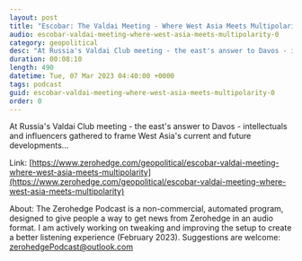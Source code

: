 ```yaml
---
layout: post
title: "Escobar: The Valdai Meeting - Where West Asia Meets Multipolarity"
audio: escobar-valdai-meeting-where-west-asia-meets-multipolarity-0
category: geopolitical
desc: "At Russia's Valdai Club meeting - the east's answer to Davos - intellectuals and influencers gathered to frame West Asia's current and future developments..."
duration: 00:08:10
length: 490
datetime: Tue, 07 Mar 2023 04:40:00 +0000
tags: podcast
guid: escobar-valdai-meeting-where-west-asia-meets-multipolarity-0
order: 0
---
```

At Russia's Valdai Club meeting - the east's answer to Davos - intellectuals and influencers gathered to frame West Asia's current and future developments...

Link: [https://www.zerohedge.com/geopolitical/escobar-valdai-meeting-where-west-asia-meets-multipolarity](https://www.zerohedge.com/geopolitical/escobar-valdai-meeting-where-west-asia-meets-multipolarity)

About: The Zerohedge Podcast is a non-commercial, automated program, designed to give people a way to get news from Zerohedge in an audio format.  I am actively working on tweaking and improving the setup to create a better listening experience (February 2023).  Suggestions are welcome: [zerohedgePodcast@outlook.com](mailto:zerohedgePodcast@outlook.com)